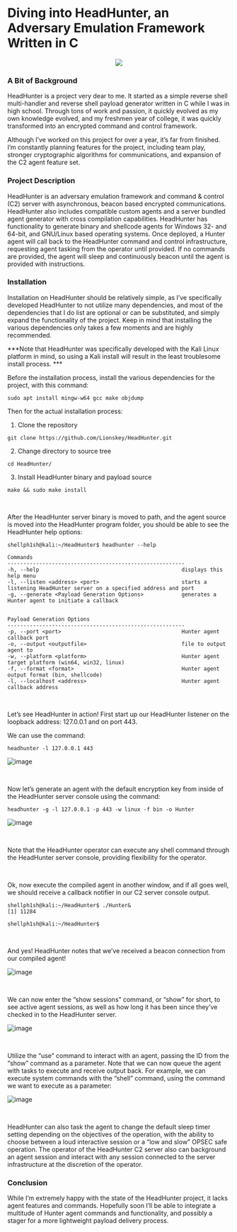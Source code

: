 # Diving into HeadHunter, an Adversary Emulation Framework Written in C

<p align="center">
  <img src="https://github.com/shellph1sh/shellph1sh.github.io/assets/55106700/38a0993b-569d-4a87-9742-675d2759407f">
</p>

### A Bit of Background
HeadHunter is a project very dear to me. It started as a simple reverse shell multi-handler and reverse shell payload generator written in C while I was in high school. Through tons of work and passion, it quickly evolved as my own knowledge evolved, and my freshmen year of college, it was quickly transformed into an encrypted command and control framework. 

Although I’ve worked on this project for over a year, it’s far from finished. I’m constantly planning features for the project, including team play, stronger cryptographic algorithms for communications, and expansion of the C2 agent feature set.

### Project Description

HeadHunter is an adversary emulation framework and command & control (C2) server with asynchronous, beacon based encrypted communications.
HeadHunter also includes compatible custom agents and a server bundled agent generator with cross compilation capabilities.
HeadHunter has functionality to generate binary and shellcode agents for Windows 32- and 64-bit, and GNU/Linux based operating systems.
Once deployed, a Hunter agent will call back to the HeadHunter command and control infrastructure, requesting agent tasking from the operator until provided.
If no commands are provided, the agent will sleep and continuously beacon until the agent is provided with instructions.


### Installation 
Installation on HeadHunter should be relatively simple, as I’ve specifically developed HeadHunter to not utilize many dependencies, and most of the dependencies that I do list are optional or can be substituted, and simply expand the functionality of the project. Keep in mind that installing the various dependencies only takes a few moments and are highly recommended.

***Note that HeadHunter was specifically developed with the Kali Linux platform in mind, so using a Kali install will result in the least troublesome install process. ***
 
Before the installation process, install the various dependencies for the project, with this command:
```
sudo apt install mingw-w64 gcc make objdump
```

Then for the actual installation process:

1. Clone the repository
``` 
git clone https://github.com/Lionskey/HeadHunter.git
```

2. Change directory to source tree
``` 
cd HeadHunter/
```

3. Install HeadHunter binary and payload source
```
make && sudo make install
```

<br />

After the HeadHunter server binary is moved to path, and the agent source is moved into the HeadHunter program folder, you should be able to see the HeadHunter help options:

```
shellph1sh@kali:~/HeadHunter$ headhunter --help

Commands
--------------------------------------------------------
-h, --help                                             displays this help menu
-l, --listen <address> <port>                          starts a listening HeadHunter server on a specified address and port
-g, --generate <Payload Generation Options>            generates a Hunter agent to initiate a callback


Payload Generation Options
--------------------------------------------------------
-p, --port <port>                                      Hunter agent callback port
-o, --output <outputfile>                              file to output agent to
-w, --platform <platform>                              Hunter agent target platform (win64, win32, linux)
-f, --format <format>                                  Hunter agent output format (bin, shellcode)
-l, --localhost <address>                              Hunter agent callback address
```

<br />

Let’s see HeadHunter in action! First start up our HeadHunter listener on the loopback address: 127.0.0.1 and on port 443.

We can use the command:
```
headhunter -l 127.0.0.1 443
```


![image](https://github.com/shellph1sh/shellph1sh.github.io/assets/55106700/5693faff-8a84-4611-8e78-36454840338e)

<br />

Now let’s generate an agent with the default encryption key from inside of the HeadHunter server console using the command:
```
headhunter -g -l 127.0.0.1 -p 443 -w linux -f bin -o Hunter
```

![image](https://github.com/shellph1sh/shellph1sh.github.io/assets/55106700/10fcba59-c191-4daf-b45f-f4fb639932b4)

<br />

Note that the HeadHunter operator can execute any shell command through the HeadHunter server console, providing flexibility for the operator.

<br />

Ok, now execute the compiled agent in another window, and if all goes well, we should receive a callback notifier in our C2 server console output.

```
shellph1sh@kali:~/HeadHunter$ ./Hunter&     
[1] 11284
                                                                                
shellph1sh@kali:~/HeadHunter$ 
```

<br />

And yes! HeadHunter notes that we’ve received a beacon connection from our compiled agent!

![image](https://github.com/shellph1sh/shellph1sh.github.io/assets/55106700/0cd4463b-9e10-49c7-b710-2cdc99fbbbee)


<br />

We can now enter the “show sessions” command, or “show” for short, to see active agent sessions, as well as how long it has been since they’ve checked in to the HeadHunter server.

![image](https://github.com/shellph1sh/shellph1sh.github.io/assets/55106700/de5460bb-36b5-43ed-a384-5659bb0251d5)

<br />

Utilize the “use” command to interact with an agent, passing the ID from the “show” command as a parameter. Note that we can now queue the agent with tasks to execute and receive output back. For example, we can execute system commands with the “shell” command, using the command we want to execute as a parameter:

![image](https://github.com/shellph1sh/shellph1sh.github.io/assets/55106700/561a5cf8-b731-4d8d-aadf-b69240aebe64)

<br />

HeadHunter can also task the agent to change the default sleep timer setting depending on the objectives of the operation, with the ability to choose between a loud interactive session or a “low and slow” OPSEC safe operation. 
The operator of the HeadHunter C2 server also can background an agent session and interact with any session connected to the server infrastructure at the discretion of the operator.


### Conclusion
While I’m extremely happy with the state of the HeadHunter project, it lacks agent features and commands. Hopefully soon I’ll be able to integrate a multitude of Hunter agent commands and functionality, and possibly a stager for a more lightweight payload delivery process.


